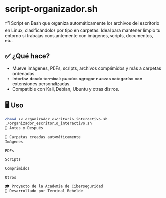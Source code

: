 # script-organizador.sh

🗂️ Script en Bash que organiza automáticamente los archivos del escritorio en Linux, clasificándolos por tipo en carpetas. Ideal para mantener limpio tu entorno si trabajas constantemente con imágenes, scripts, documentos, etc.

## ✅ ¿Qué hace?

- Mueve imágenes, PDFs, scripts, archivos comprimidos y más a carpetas ordenadas.
- Interfaz desde terminal: puedes agregar nuevas categorías con extensiones personalizadas.
- Compatible con Kali, Debian, Ubuntu y otras distros.

## 🖥️ Uso

```bash
chmod +x organizador_escritorio_interactivo.sh
./organizador_escritorio_interactivo.sh
🧪 Antes y Después

📁 Carpetas creadas automáticamente
Imágenes

PDFs

Scripts

Comprimidos

Otros

🎓 Proyecto de la Academia de Ciberseguridad
📎 Desarrollado por Terminal Rebelde
